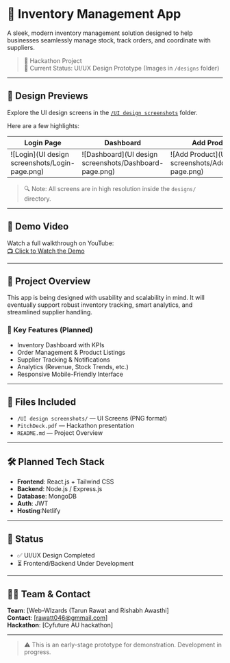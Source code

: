 # 🧾 Inventory Management App

A sleek, modern inventory management solution designed to help businesses seamlessly manage stock, track orders, and coordinate with suppliers.

> 🚀 Hackathon Project  
> 📁 Current Status: UI/UX Design Prototype (Images in `/designs` folder)

---

## 📸 Design Previews

Explore the UI design screens in the [`/UI design screenshots`](./designs/) folder.

Here are a few highlights:

| Login Page | Dashboard | Add Product |
|------------|-----------|-------------|
| ![Login](UI design screenshots/Login-page.png) | ![Dashboard](UI design screenshots/Dashboard-page.png) | ![Add Product](UI design screenshots/AddProduct-page.png) |

> 🔍 Note: All screens are in high resolution inside the `designs/` directory.

---

## 🎥 Demo Video

Watch a full walkthrough on YouTube:  
[📺 Click to Watch the Demo](https://youtu.be/wZopShMKPls)

---

## 📑 Project Overview

This app is being designed with usability and scalability in mind. It will eventually support robust inventory tracking, smart analytics, and streamlined supplier handling.

### 🔧 Key Features (Planned)

- Inventory Dashboard with KPIs  
- Order Management & Product Listings  
- Supplier Tracking & Notifications  
- Analytics (Revenue, Stock Trends, etc.)  
- Responsive Mobile-Friendly Interface  

---

## 📂 Files Included

- `/UI design screenshots/` — UI Screens (PNG format)
- `PitchDeck.pdf` — Hackathon presentation
- `README.md` — Project Overview

---

## 🛠️ Planned Tech Stack

- **Frontend**: React.js + Tailwind CSS  
- **Backend**: Node.js / Express.js  
- **Database**: MongoDB
- **Auth**: JWT   
- **Hosting**:Netlify  

---

## 🧠 Status

- ✅ UI/UX Design Completed
- ⏳ Frontend/Backend Under Development

---


## 🧑‍💻 Team & Contact

**Team**: [Web-WIzards (Tarun Rawat and Rishabh Awasthi]  
**Contact**: [rawatt046@gmmail.com]  
**Hackathon**: [Cyfuture AU hackathon]

---

> ⚠️ This is an early-stage prototype for demonstration. Development in progress.
